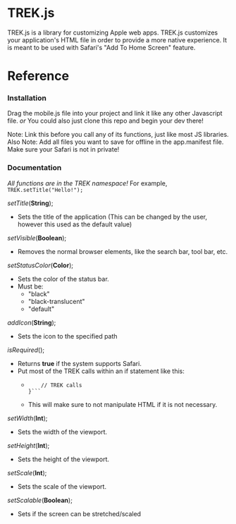# TREK.js

TREK.js is a library for customizing Apple web apps. TREK.js customizes your application's HTML file in order to provide a more native experience.
It is meant to be used with Safari's "Add To Home Screen" feature.

# Reference

### Installation

Drag the mobile.js file into your project and link it like any other Javascript file.
*or*
You could also just clone this repo and begin your dev there!

Note: Link this before you call any of its functions, just like most JS libraries.
Also Note: Add all files you want to save for offline in the app.manifest file. Make sure your Safari is not in private!

### Documentation

*All functions are in the TREK namespace!* For example, ```TREK.setTitle("Hello!");```

*setTitle*(**String**);
- Sets the title of the application (This can be changed by the user, however this used as the default value)

*setVisible*(**Boolean**);
- Removes the normal browser elements, like the search bar, tool bar, etc.

*setStatusColor*(**Color**);
- Sets the color of the status bar.
- Must be:
  - "black"
  - "black-translucent"
  - "default"
  
*addIcon*(**String**);
- Sets the icon to the specified path

*isRequired*();
 - Returns **true** if the system supports Safari.
 - Put most of the TREK calls within an if statement like this:
    - ```if(TREK.isRequired()){
          // TREK calls
      }```
    - This will make sure to not manipulate HTML if it is not necessary.
    
*setWidth*(**Int**);
- Sets the width of the viewport.

*setHeight*(**Int**);
- Sets the height of the viewport.

*setScale*(**Int**);
- Sets the scale of the viewport.

*setScalable*(**Boolean**);
- Sets if the screen can be stretched/scaled





